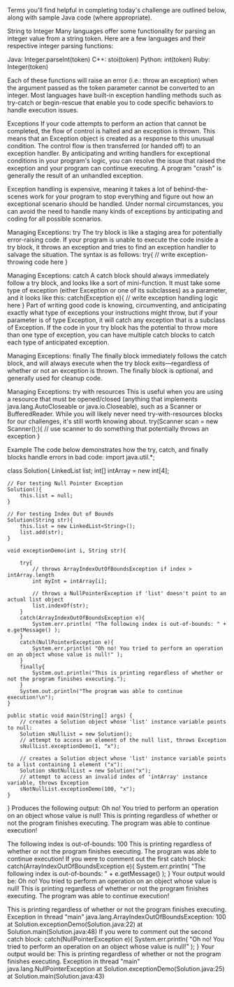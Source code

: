 Terms you'll find helpful in completing today's challenge are outlined below, along with sample Java code (where appropriate).

String to Integer
Many languages offer some functionality for parsing an integer value from a string token. Here are a few languages and their respective integer parsing functions:

Java: Integer.parseInt(token)
C++: stoi(token)
Python: int(token)
Ruby: Integer(token)

Each of these functions will raise an error (i.e.: throw an exception) when the argument passed as the token parameter cannot be converted to an integer. Most languages have built-in exception handling methods such as try-catch or begin-rescue that enable you to code specific behaviors to handle execution issues.

Exceptions
If your code attempts to perform an action that cannot be completed, the flow of control is halted and an exception is thrown. This means that an Exception object is created as a response to this unusual condition. The control flow is then transferred (or handed off) to an exception handler. By anticipating and writing handlers for exceptional conditions in your program's logic, you can resolve the issue that raised the exception and your program can continue executing. A program "crash" is generally the result of an unhandled exception.

Exception handling is expensive, meaning it takes a lot of behind-the-scenes work for your program to stop everything and figure out how an exceptional scenario should be handled. Under normal circumstances, you can avoid the need to handle many kinds of exceptions by anticipating and coding for all possible scenarios.

Managing Exceptions: try
The try block is like a staging area for potentially error-raising code. If your program is unable to execute the code inside a try block, it throws an exception and tries to find an exception handler to salvage the situation. The syntax is as follows:
try{
    // write exception-throwing code here
}

Managing Exceptions: catch
A catch block should always immediately follow a try block, and looks like a sort of mini-function. It must take some type of exception (either Exception or one of its subclasses) as a parameter, and it looks like this:
catch(Exception e){
    // write exception handling logic here
}
Part of writing good code is knowing, circumventing, and anticipating exactly what type of exceptions your instructions might throw, but if your parameter is of type Exception, it will catch any exception that is a subclass of Exception. If the code in your try block has the potential to throw more than one type of exception, you can have multiple catch blocks to catch each type of anticipated exception.

Managing Exceptions: finally
The finally block immediately follows the catch block, and will always execute when the try block exits—regardless of whether or not an exception is thrown. The finally block is optional, and generally used for cleanup code.

Managing Exceptions: try with resources
This is useful when you are using a resource that must be opened/closed (anything that implements java.lang.AutoCloseable or java.io.Closeable), such as a Scanner or BufferedReader. While you will likely never need try-with-resources blocks for our challenges, it's still worth knowing about.
try(Scanner scan = new Scanner();){
    // use scanner to do something that potentially throws an exception
}

Example
The code below demonstrates how the try, catch, and finally blocks handle errors in bad code:
import java.util.*;

class Solution{
    LinkedList<String> list;
    int[] intArray = new int[4];

    // For testing Null Pointer Exception
    Solution(){
        this.list = null;
    }

    // For testing Index Out of Bounds
    Solution(String str){
        this.list = new LinkedList<String>();
        list.add(str);
    }

    void exceptionDemo(int i, String str){

        try{
            // throws ArrayIndexOutOfBoundsException if index > intArray.length
            int myInt = intArray[i];

            // throws a NullPointerException if 'list' doesn't point to an actual list object
            list.indexOf(str);
        }
        catch(ArrayIndexOutOfBoundsException e){
            System.err.println( "The following index is out-of-bounds: " + e.getMessage() );
        }
        catch(NullPointerException e){
            System.err.println( "Oh no! You tried to perform an operation on an object whose value is null!" );
        }
        finally{
            System.out.println("This is printing regardless of whether or not the program finishes executing.");
        }
        System.out.println("The program was able to continue execution!\n");
    }

    public static void main(String[] args) {
        // creates a Solution object whose 'list' instance variable points to null:
        Solution sNullList = new Solution();
        // attempt to access an element of the null list, throws Exception
        sNullList.exceptionDemo(1, "x");

        // creates a Solution object whose 'list' instance variable points to a list containing 1 element ("x"):
        Solution sNotNullList = new Solution("x");
        // attempt to access an invalid index of 'intArray' instance variable, throws Exception
        sNotNullList.exceptionDemo(100, "x");
    }
}
Produces the following output:
Oh no! You tried to perform an operation on an object whose value is null!
This is printing regardless of whether or not the program finishes executing.
The program was able to continue execution!

The following index is out-of-bounds: 100
This is printing regardless of whether or not the program finishes executing.
The program was able to continue execution!
If you were to comment out the first catch block:
catch(ArrayIndexOutOfBoundsException e){
    System.err.println( "The following index is out-of-bounds: " + e.getMessage() );
}
Your output would be:
Oh no! You tried to perform an operation on an object whose value is null!
This is printing regardless of whether or not the program finishes executing.
The program was able to continue execution!

This is printing regardless of whether or not the program finishes executing.
Exception in thread "main" java.lang.ArrayIndexOutOfBoundsException: 100
    at Solution.exceptionDemo(Solution.java:22)
    at Solution.main(Solution.java:48)
If you were to comment out the second catch block:
catch(NullPointerException e){
    System.err.println( "Oh no! You tried to perform an operation on an object whose value is null!" );
}
Your output would be:
This is printing regardless of whether or not the program finishes executing.
Exception in thread "main" java.lang.NullPointerException
    at Solution.exceptionDemo(Solution.java:25)
    at Solution.main(Solution.java:43)